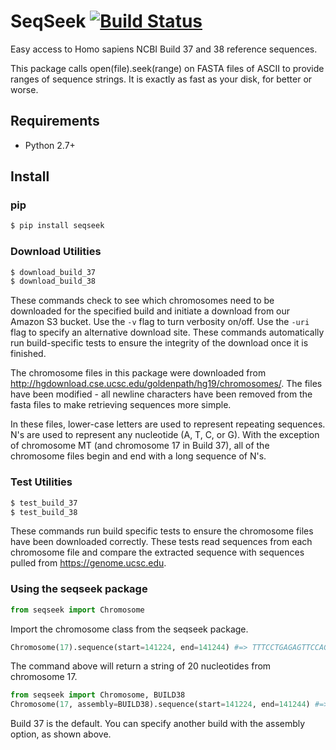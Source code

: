SeqSeek [![Build Status](https://travis-ci.org/23andMe/seqseek.svg?branch=master)](https://travis-ci.org/23andMe/seqseek)
=================
Easy access to Homo sapiens NCBI Build 37 and 38 reference sequences.

This package calls open(file).seek(range) on FASTA files of ASCII to provide
ranges of sequence strings. It is exactly as fast as your disk, for better or worse.

Requirements
------------
* Python 2.7+

Install
-------
### pip
```bash
$ pip install seqseek
```

### Download Utilities
```bash
$ download_build_37 
$ download_build_38 
```
These commands check to see which chromosomes need to be downloaded for the
specified build and initiate a download from our Amazon S3 bucket. Use
the `-v` flag to turn verbosity on/off. Use the `-uri` flag to specify an
alternative download site. These commands automatically run build-specific tests
to ensure the integrity of the download once it is finished.

The chromosome files in this package were downloaded from
http://hgdownload.cse.ucsc.edu/goldenpath/hg19/chromosomes/. The files have been
modified - all newline characters have been removed from the fasta files to make
retrieving sequences more simple.

In these files, lower-case letters are used to represent repeating sequences. N's
are used to represent any nucleotide (A, T, C, or G). With the exception of 
chromosome MT (and chromosome 17 in Build 37), all of the chromosome files begin 
and end with a long sequence of N's.


### Test Utilities
```bash
$ test_build_37
$ test_build_38
```
These commands run build specific tests to ensure the chromosome files have been
downloaded correctly. These tests read sequences from each chromosome file and
compare the extracted sequence with sequences pulled from https://genome.ucsc.edu.


### Using the seqseek package
```python
from seqseek import Chromosome
```
Import the chromosome class from the seqseek package.

```python
Chromosome(17).sequence(start=141224, end=141244) #=> TTTCCTGAGAGTTCCAGTGA
```
The command above will return a string of 20 nucleotides from chromosome 17.

```python
from seqseek import Chromosome, BUILD38
Chromosome(17, assembly=BUILD38).sequence(start=141224, end=141244) #=> ACCTGGTGAGGGGACATGGG
```
Build 37 is the default. You can specify another build with the assembly option,
as shown above.
